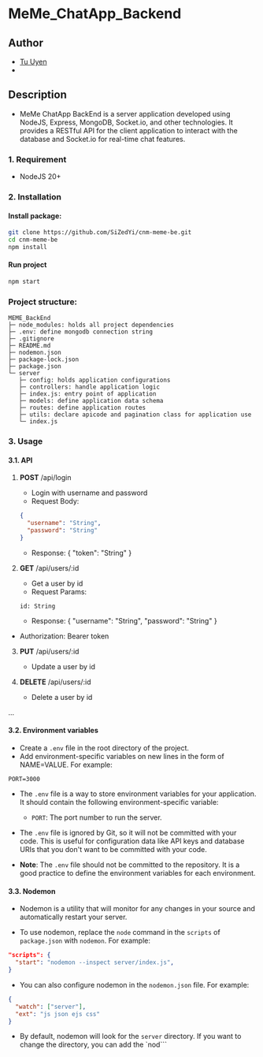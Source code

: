 # MeMe_ChatApp_Backend

## Author
- [Tu Uyen]()
- 

## Description
- MeMe ChatApp BackEnd is a server application developed using NodeJS, Express, MongoDB, Socket.io, and other technologies. It provides a RESTful API for the client application to interact with the database and Socket.io for real-time chat features.

### 1. Requirement 

- NodeJS 20+

### 2. Installation
#### Install package:
```bash
git clone https://github.com/SiZedYi/cnm-meme-be.git
cd cnm-meme-be
npm install
```

#### Run project
````bash
npm start
````

### Project structure:
```
MEME_BackEnd
├─ node_modules: holds all project dependencies
├─ .env: define mongodb connection string
├─ .gitignore
├─ README.md
├─ nodemon.json
├─ package-lock.json
├─ package.json
└─ server
   ├─ config: holds application configurations
   ├─ controllers: handle application logic
   ├─ index.js: entry point of application
   ├─ models: define application data schema
   ├─ routes: define application routes
   ├─ utils: declare apicode and pagination class for application use 
   └─ index.js
```

### 3. Usage

#### 3.1. API
1. **POST** /api/login
   - Login with username and password
   - Request Body: 
   ```json
   {
     "username": "String",
     "password": "String"
   }
   ```
   - Response:
   {
      "token": "String"
   }

2. **GET** /api/users/:id
   - Get a user by id
   - Request Params:
   ```
   id: String
   ```
   - Response:
   {
      "username": "String",
      "password": "String"
   }
  - Authorization: Bearer token

3. **PUT** /api/users/:id
   - Update a user by id

4. **DELETE** /api/users/:id
   - Delete a user by id
   
...

#### 3.2. Environment variables
- Create a `.env` file in the root directory of the project.
- Add environment-specific variables on new lines in the form of NAME=VALUE. For example:
```
PORT=3000
```

- The `.env` file is a way to store environment variables for your application. It should contain the following environment-specific variable:
   - `PORT`: The port number to run the server.

- The `.env` file is ignored by Git, so it will not be committed with your code. This is useful for configuration data like API keys and database URIs that you don't want to be committed with your code.

- **Note**: The `.env` file should not be committed to the repository. It is a good practice to define the environment variables for each environment.

#### 3.3. Nodemon
- Nodemon is a utility that will monitor for any changes in your source and automatically restart your server.

- To use nodemon, replace the `node` command in the `scripts` of `package.json` with `nodemon`. For example:
```json
"scripts": {
  "start": "nodemon --inspect server/index.js",
}
```

- You can also configure nodemon in the `nodemon.json` file. For example:
```json
{
  "watch": ["server"],
  "ext": "js json ejs css"
}
```

- By default, nodemon will look for the `server` directory. If you want to change the directory, you can add the `nod```
